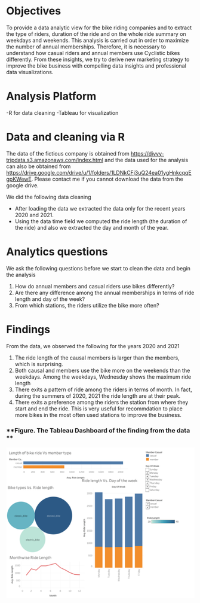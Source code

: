 # Objectives
To provide a data analytic view for the bike riding companies and to extract the type of riders, duration of the ride and on the whole ride summary on weekdays and weekends. This analysis is carried out in order to maximize the number of annual memberships. Therefore, it is necessary to understand how casual riders and annual members use Cyclistic bikes differently. From these insights, we try to derive new marketing strategy to improve the bike business with compelling data insights and professional data visualizations.


# Analysis Platform
-R for data cleaning 
-Tableau for visualization

# Data and cleaning via R

The data of the fictious company is obtained from  https://divvy-tripdata.s3.amazonaws.com/index.html and the data used for the analysis can also be obtained from https://drive.google.com/drive/u/1/folders/1LDNkCFj3uQ24ea01ygHnkcqqEgpKWewE. Please contact me if you cannot download the data from the google drive. 

We did the following data cleaning
- After loading the data we extracted the data only for the recent years 2020 and 2021. 
- Using the data time field we computed the ride length (the duration of the ride) and also we extracted the day and month of the year. 
 

# Analytics questions
We ask the following questions before we start to clean the data and begin the analysis
1. How do annual members and casual riders use bikes differently?
2. Are there any difference among the annual memberships in terms of ride length and day of the week?
3. From which stations, the riders utilize the bike more often?


# Findings 

From the data, we observed the following for the years 2020 and 2021

1. The ride length of the causal members is larger than the members, which is surprising.
2. Both causal and members use the bike more on the weekends than  the weekdays. Among the weekdays, Wednesday shows the maximum ride length 
3. There exits a pattern of ride among the riders in terms of month. In fact, during the summers of 2020, 2021 the ride length are at their peak.
4. There exits a preference among the riders the station from where they start and end the ride. This is very useful for recommdation to place more bikes in the most often used stations to improve the business. 

### **Figure. The Tableau Dashboard of the finding from the data **
![](Fig.gif) 
